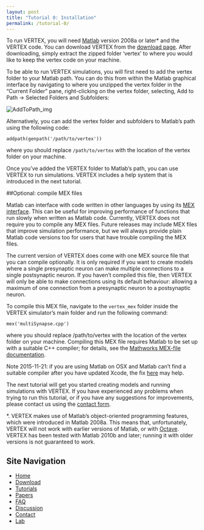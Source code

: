 ```yaml
---
layout: post
title: "Tutorial 0: Installation"
permalink: /tutorial-0/
---
```


To run VERTEX, you will need [Matlab](https://uk.mathworks.com/) version 2008a or later* and the VERTEX code. You can download VERTEX from the [download page](http://vertexsimulator.org/downloads/). After downloading, simply extract the zipped folder ‘vertex’ to where you would like to keep the vertex code on your machine.

To be able to run VERTEX simulations, you will first need to add the vertex folder to your Matlab path. You can do this from within the Matlab graphical interface by navigating to where you unzipped the vertex folder in the “Current Folder” pane, right-clicking on the vertex folder, selecting, Add to Path -> Selected Folders and Subfolders:

![AddToPath_img](https://i.imgur.com/ZWQflXP.jpg)

Alternatively, you can add the vertex folder and subfolders to Matlab’s path using the following code:
```
addpath(genpath('/path/to/vertex'))
```
where you should replace `/path/to/vertex` with the location of the vertex folder on your machine.

Once you’ve added the VERTEX folder to Matlab’s path, you can use VERTEX to run simulations. VERTEX includes a help system that is introduced in the next tutorial.

##Optional: compile MEX files

Matlab can interface with code written in other languages by using its [MEX interface](https://uk.mathworks.com/help/matlab/matlab_external/choosing-mex-applications.html;jsessionid=520a20ae8bbc4766a4362d0ca344). This can be useful for improving performance of functions that run slowly when written as Matlab code. Currently, VERTEX does not require you to compile any MEX files. Future releases may include MEX files that improve simulation performance, but we will always provide plain Matlab code versions too for users that have trouble compiling the MEX files.

The current version of VERTEX does come with one MEX source file that you can compile optionally. It is only required if you want to create models where a single presynaptic neuron can make multiple connections to a single postsynaptic neuron. If you haven’t compiled this file, then VERTEX will only be able to make connections using its default behaviour: allowing a maximum of one connection from a presynaptic neuron to a postsynaptic neuron.

To compile this MEX file, navigate to the `vertex_mex` folder inside the VERTEX simulator’s main folder and run the following command:

```
mex('multiSynapse.cpp')
```

where you should replace /path/to/vertex with the location of the vertex folder on your machine. Compiling this MEX file requires Matlab to be set up with a suitable C++ compiler; for details, see the [Mathworks MEX-file documentation](https://uk.mathworks.com/help/matlab/call-mex-files-1.html).

Note 2015-11-21: if you are using Matlab on OSX and Matlab can’t find a suitable compiler after you have updated Xcode, the fix [here](https://uk.mathworks.com/matlabcentral/answers/246507-why-can-t-mex-find-a-supported-compiler-in-matlab-r2015b-after-i-upgraded-to-xcode-7-0) may help.

The next tutorial will get you started creating models and running simulations with VERTEX. If you have experienced any problems when trying to run this tutorial, or if you have any suggestions for improvements, please contact us using the [contact form](http://vertexsimulator.org/contact/).

*. VERTEX makes use of Matlab’s object-oriented programming features, which were introduced in Matlab 2008a. This means that, unfortunately, VERTEX will not work with earlier versions of Matlab, or with [Octave](http://www.gnu.org/software/octave/). VERTEX has been tested with Matlab 2010b and later; running it with older versions is not guaranteed to work.


## Site Navigation
* [Home](https://k-optic.github.io/Vertex_Project/home/)
* [Download](http://vertexsimulator.org/downloads/)
* [Tutorials](https://k-optic.github.io/Vertex_Project/tutorials/)
* [Papers](https://k-optic.github.io/Vertex_Project/papers/)
* [FAQ](https://k-optic.github.io/Vertex_Project/faq/)
* [Discussion](https://groups.google.com/g/vertexsupport)
* [Contact](http://vertexsimulator.org/contact/)
* [Lab](https://www.dynamic-connectome.org/)

